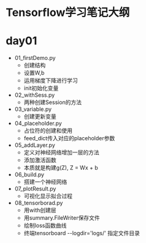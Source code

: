 # Tensorflow学习笔记大纲

# day01
- 01_firstDemo.py
  - 创建结构
  - 设置W,b
  - 运用梯度下降进行学习
  - init初始化变量
- 02_withSess.py
  - 两种创建Session的方法
- 03_variable.py
  - 创建更新变量
- 04_placeholder.py
  - 占位符的创建和使用
  - feed_dict传入对应的placeholder参数
- 05_addLayer.py
  - 定义对神经网络增加一层的方法
  - 添加激活函数
  - 本质就是构建g(Z), Z = Wx + b
- 06_build.py
  - 搭建一个神经网络
- 07_plotResult.py
  - 可视化显示拟合过程
- 08_tensorborad.py
  - 用with创建层
  - 用summary.FileWriter保存文件
  - 绘制loss函数曲线
  - 终端tensorboard --logdir='logs/' 指定文件目录